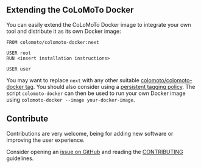 ---
---

## Extending the CoLoMoTo Docker

You can easily extend the CoLoMoTo Docker image to integrate your own tool and distribute it as its own Docker image:

```
FROM colomoto/colomoto-docker:next

USER root
RUN <insert installation instructions>

USER user
```
You may want to replace `next` with any other suitable [colomoto/colomoto-docker tag](https://hub.docker.com/r/colomoto/colomoto-docker/tags/).
You should also consider using a [persistent tagging policy](https://github.com/colomoto/colomoto-docker#tagging-policy-and-re-executability-considerations). 
The script `colomoto-docker` can then be used to run your own Docker image using `colomoto-docker --image your-docker-image`.


## Contribute

Contributions are very welcome, being for adding new software or improving the user experience.

Consider opening an [issue on GitHub](https://github.com/colomoto/colomoto-docker/issues) and reading the 
[CONTRIBUTING](https://github.com/colomoto/colomoto-docker/blob/master/CONTRIBUTING.md) guidelines.

